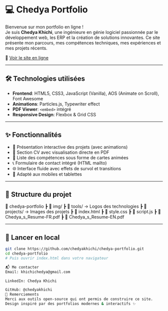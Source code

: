 # 💻 Chedya Portfolio

Bienvenue sur mon portfolio en ligne !  
Je suis **Chedya Khichi**, une ingénieure en génie logiciel passionnée par le développement web, les ERP et la création de solutions innovantes. Ce site présente mon parcours, mes compétences techniques, mes expériences et mes projets récents.

🔗 [Voir le site en ligne](https://chedyakhichi.github.io/chedya-portfolio)

---

## 🛠️ Technologies utilisées

- **Frontend**: HTML5, CSS3, JavaScript (Vanilla), AOS (Animate on Scroll), Font Awesome
- **Animations**: Particles.js, Typewriter effect
- **PDF Viewer**: `<embed>` intégré
- **Responsive Design**: Flexbox & Grid CSS

---

## ✨ Fonctionnalités

- 💼 Présentation interactive des projets (avec animations)
- 📑 Section CV avec visualisation directe en PDF
- 🧠 Liste des compétences sous forme de cartes animées
- 📞 Formulaire de contact intégré (HTML mailto)
- 🌐 Interface fluide avec effets de survol et transitions
- 📱 Adapté aux mobiles et tablettes

---

## 📂 Structure du projet

📁 chedya-portfolio
┣ 📁 img/
┣ 📁 tools/ → Logos des technologies
┣ 📁 projects/ → Images des projets
┣ 📄 index.html
┣ 📄 style.css
┣ 📄 script.js
┣ 📄 Chedya_s_Resume-FR.pdf
┣ 📄 Chedya_s_Resume-EN.pdf



---

## 🚀 Lancer en local

```bash
git clone https://github.com/chedyakhichi/chedya-portfolio.git
cd chedya-portfolio
# Puis ouvrir index.html dans votre navigateur

📬 Me contacter
Email: khichichedya@gmail.com

LinkedIn: Chedya Khichi

GitHub: @chedyakhichi
🧠 Remerciements
Merci aux outils open-source qui ont permis de construire ce site.
Design inspiré par des portfolios modernes & interactifs ✨
